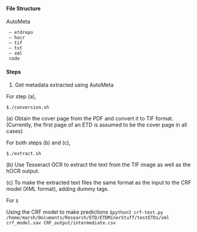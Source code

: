
#### File Structure

AutoMeta
```
 — etdrepo
 — hocr
 — tif
 — txt
 — xml	
 code
```

#### Steps

1. Get metadata extracted using AutoMeta

For step (a),

``` $./conversion.sh ```

(a) Obtain the cover page from the PDF and convert it to TIF format.
(Currently, the first page of an ETD is assumed to be the cover page in all cases)

For both steps (b) and (c),

``` $./extract.sh ``` 

(b) Use Tesseract OCR to extract the text from the TIF image as well as the hOCR output.

(c) To make the extracted text files the same format as the input to the CRF model (XML format), adding dummy tags.

For
``` $ ```

Using the CRF model to make predictions 
 ``` $python3 crf-test.py /home/marsh/Documents/Research/ETD/ETDMinerStuff/testETDs/xml crf_model.sav CRF_output/intermediate.csv  ```

